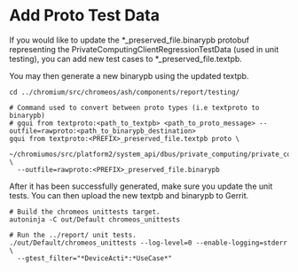 # Add Proto Test Data

If you would like to update the \*_preserved_file.binarypb
protobuf representing the PrivateComputingClientRegressionTestData (used in unit testing),
you can add new test cases to \*_preserved_file.textpb.

You may then generate a new binarypb using the updated textpb.

```
cd ../chromium/src/chromeos/ash/components/report/testing/

# Command used to convert between proto types (i.e textproto to binarypb)
# gqui from textproto:<path_to_textpb> <path_to_proto_message> --outfile=rawproto:<path_to_binarypb_destination>
gqui from textproto:<PREFIX>_preserved_file.textpb proto \
  ~/chromiumos/src/platform2/system_api/dbus/private_computing/private_computing_service.proto:private_computing.PrivateComputingClientRegressionTestData \
  --outfile=rawproto:<PREFIX>_preserved_file.binarypb
```

After it has been successfully generated, make sure you update the unit tests.
You can then upload the new textpb and binarypb to Gerrit.


```
# Build the chromeos unittests target.
autoninja -C out/Default chromeos_unittests

# Run the ../report/ unit tests.
./out/Default/chromeos_unittests --log-level=0 --enable-logging=stderr \
  --gtest_filter="*DeviceActi*:*UseCase*"
```
